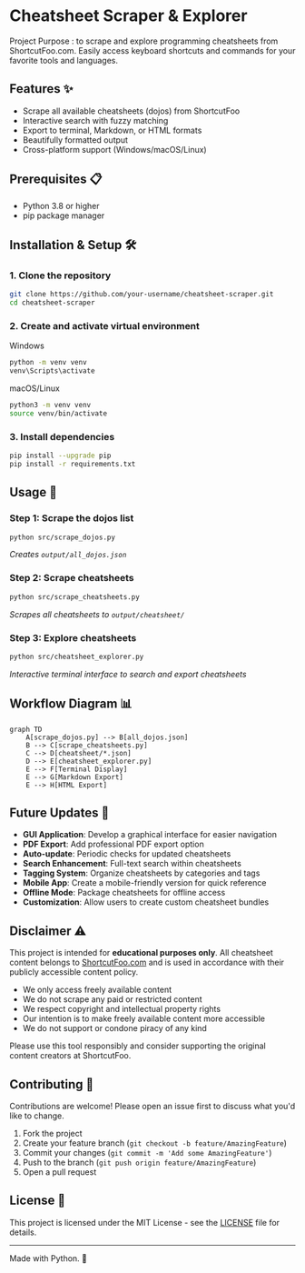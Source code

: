 # Cheatsheet Scraper & Explorer

Project Purpose : to scrape and explore programming cheatsheets from ShortcutFoo.com. Easily access keyboard shortcuts and commands for your favorite tools and languages.

## Features ✨
- Scrape all available cheatsheets (dojos) from ShortcutFoo
- Interactive search with fuzzy matching
- Export to terminal, Markdown, or HTML formats
- Beautifully formatted output
- Cross-platform support (Windows/macOS/Linux)

## Prerequisites 📋
- Python 3.8 or higher
- pip package manager

## Installation & Setup 🛠️

### 1. Clone the repository
```bash
git clone https://github.com/your-username/cheatsheet-scraper.git
cd cheatsheet-scraper
```

### 2. Create and activate virtual environment

Windows

```bash
python -m venv venv
venv\Scripts\activate
```



macOS/Linux

```bash
python3 -m venv venv
source venv/bin/activate
```


### 3. Install dependencies
```bash
pip install --upgrade pip
pip install -r requirements.txt
```

## Usage 🚀

### Step 1: Scrape the dojos list
```bash
python src/scrape_dojos.py
```
*Creates `output/all_dojos.json`*

### Step 2: Scrape cheatsheets
```bash
python src/scrape_cheatsheets.py
```
*Scrapes all cheatsheets to `output/cheatsheet/`*

### Step 3: Explore cheatsheets
```bash
python src/cheatsheet_explorer.py
```
*Interactive terminal interface to search and export cheatsheets*

## Workflow Diagram 📊
```mermaid
graph TD
    A[scrape_dojos.py] --> B[all_dojos.json]
    B --> C[scrape_cheatsheets.py]
    C --> D[cheatsheet/*.json]
    D --> E[cheatsheet_explorer.py]
    E --> F[Terminal Display]
    E --> G[Markdown Export]
    E --> H[HTML Export]
```

## Future Updates 🔮
- **GUI Application**: Develop a graphical interface for easier navigation
- **PDF Export**: Add professional PDF export option
- **Auto-update**: Periodic checks for updated cheatsheets
- **Search Enhancement**: Full-text search within cheatsheets
- **Tagging System**: Organize cheatsheets by categories and tags
- **Mobile App**: Create a mobile-friendly version for quick reference
- **Offline Mode**: Package cheatsheets for offline access
- **Customization**: Allow users to create custom cheatsheet bundles

## Disclaimer ⚠️
This project is intended for **educational purposes only**. All cheatsheet content belongs to [ShortcutFoo.com](https://www.shortcutfoo.com) and is used in accordance with their publicly accessible content policy. 

- We only access freely available content
- We do not scrape any paid or restricted content
- We respect copyright and intellectual property rights
- Our intention is to make freely available content more accessible
- We do not support or condone piracy of any kind

Please use this tool responsibly and consider supporting the original content creators at ShortcutFoo.

## Contributing 🤝
Contributions are welcome! Please open an issue first to discuss what you'd like to change.

1. Fork the project
2. Create your feature branch (`git checkout -b feature/AmazingFeature`)
3. Commit your changes (`git commit -m 'Add some AmazingFeature'`)
4. Push to the branch (`git push origin feature/AmazingFeature`)
5. Open a pull request

## License 📄
This project is licensed under the MIT License - see the [LICENSE](LICENSE) file for details.

---

Made with Python. 🐍